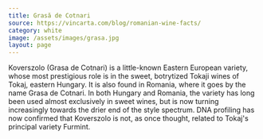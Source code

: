 ```yaml
---
title: Grasă de Cotnari
source: https://vincarta.com/blog/romanian-wine-facts/
category: white
image: /assets/images/grasa.jpg
layout: page
---
```

Koverszolo (Grasa de Cotnari) is a little-known Eastern European variety, whose most prestigious role is in the sweet, botrytized Tokaji wines of Tokaj, eastern Hungary. It is also found in Romania, where it goes by the name Grasa de Cotnari.
In both Hungary and Romania, the variety has long been used almost exclusively in sweet wines, but is now turning increasingly towards the drier end of the style spectrum.
DNA profiling has now confirmed that Koverszolo is not, as once thought, related to Tokaj's principal variety Furmint.
